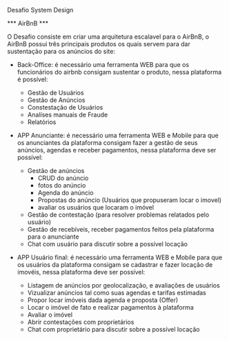 Desafio System Design 

*** AirBnB *** 

O Desafio consiste em criar uma arquitetura escalavel para o AirBnB, o AirBnB possui três principais produtos os quais servem para dar sustentação para os anúncios do site: 

- Back-Office: é necessário uma ferramenta WEB para que os funcionários do airbnb consigam sustentar o produto, nessa plataforma é possível: 
    - Gestão de Usuários
    - Gestão de Anúncios
    - Constestação de Usuários
    - Analíses manuais de Fraude 
    - Relatórios

- APP Anunciante: é necessário uma ferramenta WEB e Mobile para que os anunciantes da plataforma consigam fazer a gestão de seus anúncios, agendas e receber pagamentos, nessa plataforma deve ser possível:
    - Gestão de anúncios
        - CRUD do anúncio
        - fotos do anúncio 
        - Agenda do anúncio
        - Propostas do anúncio (Usuários que propuseram locar o imovel)
        - avaliar os usuários que locaram o imóvel 
    - Gestão de contestação (para resolver problemas relatados pelo usuário)
    - Gestão de recebíveis, receber pagamentos feitos pela plataforma para o anunciante 
    - Chat com usuário para discutir sobre a possível locação

- APP Usuário final: é necessário uma ferramenta WEB e Mobile para que os usuários da plataforma consigam se cadastrar e fazer locação de imovéis, nessa plataforma deve ser possível: 
    - Listagem de anúncios por geolocalização, e avaliações de usuários 
    - Vizualizar anúncios tal como suas agendas e tarifas estimadas
    - Propor locar imóveis dada agenda e proposta (Offer)
    - Locar o imóvel de fato e realizar pagamentos à plataforma
    - Avaliar o imóvel
    - Abrir contestações com proprietários 
    - Chat com proprietário para discutir sobre a possível locação
